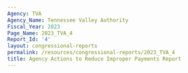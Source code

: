 ```yaml
---
Agency: TVA
Agency_Name: Tennessee Valley Authority
Fiscal_Year: 2023
Page_Name: 2023_TVA_4
Report_Id: '4'
layout: congressional-reports
permalink: /resources/congressional-reports/2023_TVA_4
title: Agency Actions to Reduce Improper Payments Report
---
```


